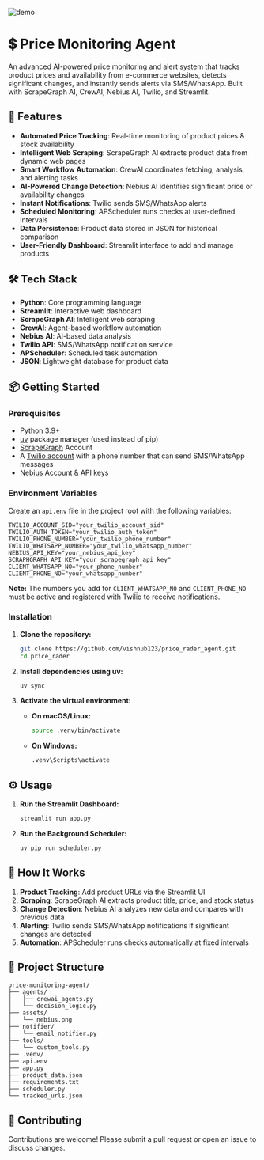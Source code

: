 ![demo](./assets/Price%20Monitoring%20Agent.gif)

# 💲 Price Monitoring Agent

An advanced AI-powered price monitoring and alert system that tracks product prices and availability from e-commerce websites, detects significant changes, and instantly sends alerts via SMS/WhatsApp. Built with ScrapeGraph AI, CrewAI, Nebius AI, Twilio, and Streamlit.

## 🚀 Features

- **Automated Price Tracking**: Real-time monitoring of product prices & stock availability
- **Intelligent Web Scraping**: ScrapeGraph AI extracts product data from dynamic web pages
- **Smart Workflow Automation**: CrewAI coordinates fetching, analysis, and alerting tasks
- **AI-Powered Change Detection**: Nebius AI identifies significant price or availability changes
- **Instant Notifications**: Twilio sends SMS/WhatsApp alerts
- **Scheduled Monitoring**: APScheduler runs checks at user-defined intervals
- **Data Persistence**: Product data stored in JSON for historical comparison
- **User-Friendly Dashboard**: Streamlit interface to add and manage products



## 🛠️ Tech Stack

- **Python**: Core programming language
- **Streamlit**: Interactive web dashboard
- **ScrapeGraph AI**: Intelligent web scraping
- **CrewAI**: Agent-based workflow automation
- **Nebius AI**: AI-based data analysis
- **Twilio API**: SMS/WhatsApp notification service
- **APScheduler**: Scheduled task automation
- **JSON**: Lightweight database for product data

## 📦 Getting Started

### Prerequisites

- Python 3.9+
- [uv](https://github.com/astral-sh/uv) package manager (used instead of pip)
- [ScrapeGraph](https://dub.sh/scrapegraphai) Account
- A [Twilio account](https://dub.sh/twilio) with a phone number that can send SMS/WhatsApp messages
- [Nebius](https://dub.sh/nebius) Account & API keys

### Environment Variables

Create an `api.env` file in the project root with the following variables:

```env
TWILIO_ACCOUNT_SID="your_twilio_account_sid"
TWILIO_AUTH_TOKEN="your_twilio_auth_token"
TWILIO_PHONE_NUMBER="your_twilio_phone_number"
TWILIO_WHATSAPP_NUMBER="your_twilio_whatsapp_number"
NEBIUS_API_KEY="your_nebius_api_key"
SCRAPHGRAPH_API_KEY="your_scrapegraph_api_key"
CLIENT_WHATSAPP_NO="your_phone_number"
CLIENT_PHONE_NO="your_whatsapp_number"
```

**Note:** The numbers you add for `CLIENT_WHATSAPP_NO` and `CLIENT_PHONE_NO` must be active and registered with Twilio to receive notifications.

### Installation

1. **Clone the repository:**

   ```bash
   git clone https://github.com/vishnub123/price_rader_agent.git
   cd price_rader
   ```

2. **Install dependencies using uv:**

   ```bash
   uv sync
   ```

3. **Activate the virtual environment:**

   - **On macOS/Linux:**
     ```bash
     source .venv/bin/activate
     ```
   - **On Windows:**
     ```bash
     .venv\Scripts\activate
     ```

## ⚙️ Usage

1. **Run the Streamlit Dashboard:**

   ```bash
   streamlit run app.py
   ```

2. **Run the Background Scheduler:**

   ```bash
   uv pip run scheduler.py
   ```

## 📖 How It Works

1. **Product Tracking**: Add product URLs via the Streamlit UI
2. **Scraping**: ScrapeGraph AI extracts product title, price, and stock status
3. **Change Detection**: Nebius AI analyzes new data and compares with previous data
4. **Alerting**: Twilio sends SMS/WhatsApp notifications if significant changes are detected
5. **Automation**: APScheduler runs checks automatically at fixed intervals

## 📂 Project Structure

```
price-monitoring-agent/
├── agents/
│   ├── crewai_agents.py
│   └── decision_logic.py
├── assets/
│   └── nebius.png
├── notifier/
│   └── email_notifier.py
├── tools/
│   └── custom_tools.py
├── .venv/
├── api.env
├── app.py
├── product_data.json
├── requirements.txt
├── scheduler.py
└── tracked_urls.json
```

## 🤝 Contributing

Contributions are welcome! Please submit a pull request or open an issue to discuss changes.

